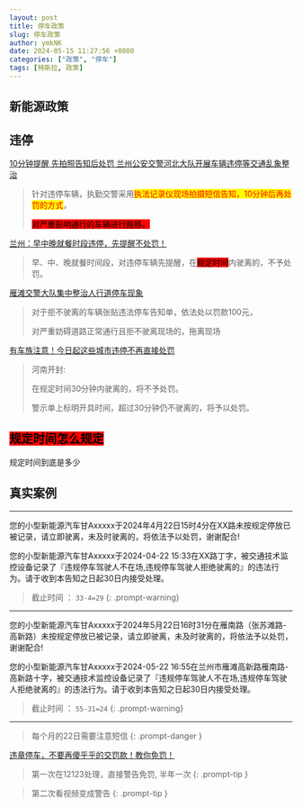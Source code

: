 ```yaml
---
layout: post
title: 停车政策
slug: 停车政策
author: ymkNK
date: 2024-05-15 11:27:56 +0800
categories: ["政策", "停车"]
tags: [特斯拉, 政策]
---
```



## 新能源政策



## 违停



[10分钟提醒 先拍照告知后处罚 兰州公安交警河北大队开展车辆违停等交通乱象整治](https://baijiahao.baidu.com/s?id=1761153365801704066\&wfr=spider\&for=pc)

> 针对违停车辆，执勤交警采用<mark style="color:red;">执法记录仪现场拍摄短信告知，10分钟后再处罚的方式</mark>，
>
> <mark style="background-color:red;">对严重影响通行的车辆进行拖移。</mark>



[兰州：早中晚就餐时段违停，先提醒不处罚！](https://baijiahao.baidu.com/s?id=1766784223382559080\&wfr=spider\&for=pc)

> 早、中、晚就餐时间段，对违停车辆先提醒，在<mark style="background-color:red;">规定时间</mark>内驶离的，不予处罚。

[雁滩交警大队集中整治人行道停车现象](https://www.lzcgq.gov.cn/art/2024/3/21/art\_11125\_1335077.html)

> 对于拒不驶离的车辆张贴违法停车告知单，依法处以罚款100元，
>
> 对严重妨碍道路正常通行且拒不驶离现场的，拖离现场

[有车族注意！今日起这些城市违停不再直接处罚](https://new.qq.com/rain/a/20220319A0AIRC00)

> 河南开封:&#x20;
>
> 在规定时间30分钟内驶离的，将不予处罚。
>
> 警示单上标明开具时间，超过30分钟仍不驶离的，将予以处罚。



## <mark style="background-color:red;">规定时间怎么规定</mark>

规定时间到底是多少


## 真实案例

---

您的小型新能源汽车甘Axxxxx于2024年4月22日15时4分在XX路未按规定停放已被记录，请立即驶离，未及时驶离的，将依法予以处罚，谢谢配合!

您的小型新能源汽车甘Axxxxx于2024-04-22 15:33在XX路丁字，被交通技术监控设备记录了『违规停车驾驶人不在场,违规停车驾驶人拒绝驶离的』的违法行为。请于收到本告知之日起30日内接受处理。

> 截止时间 ： `33-4=29`
{: .prompt-warning}

---

您的小型新能源汽车甘Axxxxx于2024年5月22日16时31分在雁南路（张苏滩路-高新路）未按规定停放已被记录，请立即驶离，未及时驶离的，将依法予以处罚，谢谢配合!

您的小型新能源汽车甘Axxxxx于2024-05-22 16:55在兰州市雁滩高新路雁南路-高新路十字，被交通技术监控设备记录了『违规停车驾驶人不在场,违规停车驾驶人拒绝驶离的』的违法行为。请于收到本告知之日起30日内接受处理。

> 截止时间 ： `55-31=24`
{: .prompt-warning}
 
---


> 每个月的22日需要注意短信
{: .prompt-danger }



[违章停车，不要再傻乎乎的交罚款！教你免罚！](https://www.xiaohongshu.com/explore/65eadb8e000000000600d597)
> 第一次在12123处理，直接警告免罚, 半年一次
{: .prompt-tip }

> 第二次看视频变成警告
{: .prompt-tip }
